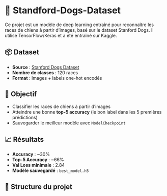 # 🐶 Standford-Dogs-Dataset 

Ce projet est un modèle de deep learning entraîné pour reconnaître les races de chiens à partir d’images, basé sur le dataset Stanford Dogs. Il utilise TensorFlow/Keras et a été entraîné sur Kaggle.

## 📦 Dataset

- **Source** : [Stanford Dogs Dataset](http://vision.stanford.edu/aditya86/ImageNetDogs/)
- **Nombre de classes** : 120 races
- **Format** : Images + labels one-hot encodés

## 🧠 Objectif

- Classifier les races de chiens à partir d’images
- Atteindre une bonne **top-5 accuracy** (le bon label dans les 5 premières prédictions)
- Sauvegarder le meilleur modèle avec `ModelCheckpoint`

## 📈 Résultats

- **Accuracy** : ~30%
- **Top-5 Accuracy** : ~66%
- **Val Loss minimale** : 2.84
- **Modèle sauvegardé** : `best_model.h5`

## 📁 Structure du projet


